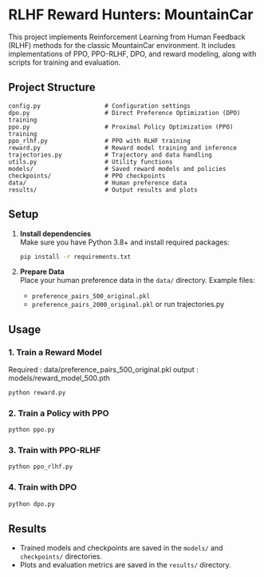 # RLHF Reward Hunters: MountainCar

This project implements Reinforcement Learning from Human Feedback (RLHF) methods for the classic MountainCar environment. It includes implementations of PPO, PPO-RLHF, DPO, and reward modeling, along with scripts for training and evaluation.

## Project Structure

```
config.py                  # Configuration settings
dpo.py                     # Direct Preference Optimization (DPO) training
ppo.py                     # Proximal Policy Optimization (PPO) training
ppo_rlhf.py                # PPO with RLHF training
reward.py                  # Reward model training and inference
trajectories.py            # Trajectory and data handling
utils.py                   # Utility functions
models/                    # Saved reward models and policies
checkpoints/               # PPO checkpoints
data/                      # Human preference data
results/                   # Output results and plots
```

## Setup

1. **Install dependencies**  
   Make sure you have Python 3.8+ and install required packages:
   ```sh
   pip install -r requirements.txt
   ```

2. **Prepare Data**  
   Place your human preference data in the `data/` directory. Example files:
   - `preference_pairs_500_original.pkl`
   - `preference_pairs_2000_original.pkl`
   or run trajectories.py

## Usage

### 1. Train a Reward Model

Required : data/preference_pairs_500_original.pkl
output : models/reward_model_500.pth

```sh
python reward.py 
```

### 2. Train a Policy with PPO

```sh
python ppo.py
```

### 3. Train with PPO-RLHF

```sh
python ppo_rlhf.py
```

### 4. Train with DPO

```sh
python dpo.py
```

## Results

- Trained models and checkpoints are saved in the `models/` and `checkpoints/` directories.
- Plots and evaluation metrics are saved in the `results/` directory.
